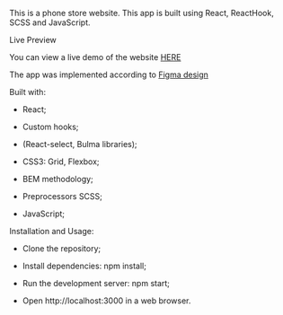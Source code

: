 This is a phone store website. This app is built using React, ReactHook, SCSS and JavaScript.


Live Preview

You can view a live demo of the website [HERE](https://mar4enkofff.github.io/react_phone-catalog/)

The app was implemented according to [Figma design](https://www.figma.com/file/sRuTEmg2RHdFVVkwjmmcK5/Phone-catalog-redesign?mode=dev)


Built with:

- React;

- Custom hooks;

- (React-select, Bulma libraries);

- CSS3: Grid, Flexbox;

- BEM methodology;

- Preprocessors SCSS;

- JavaScript;



Installation and Usage:

- Clone the repository;

- Install dependencies: npm install;

- Run the development server: npm start;

- Open http://localhost:3000 in a web browser.
